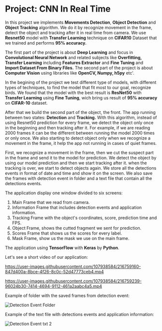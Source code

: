 # **Project: CNN In Real Time**

In this project we implements **Movements Detection**, **Object Detection** and **Object Tracking** algorithm. 
We do it by recognize movement in the frame, detect the object and tracking after it in real time from camera. 
We use **Resnet50** model with **Transfer Learning** technique on **CIFAR10** Dataset that we trained and performs **95% accuracy.**

The first part of the project is about **Deep Learning** and focus in **Convolutional Neural Network** and related subjects like **Overfitting, 
Transfer Learning** including **Features Extractor** and **Fine Tuning** and **Import Dataset From Binary Files.**
The second part of the project is about **Computer Vision** using libraries like **OpenCV, Numpy, h5py** etc'.

In the begining of the project we test different type of models, with different types of techniques, to find the model that fit most to our goal, recognize birds.
We found that the model with the best result is **ResNet50** with **Transfer Learning** using **Fine Tuning**, wich bring us result of **95% accuracy** on **CIFAR-10** dataset.

After that we build the second part of the object, the front. The app running between two states: **Detection** and **Tracking.** 
With this algorithm, instead of using Resnet50 prediction for every frame, we detect the object only once in the beginning and then tracking after it. 
For example, if we are reading 2000 frames it can be the different between running the model 2000 times or only once. 
We also starting to detect object only when we recognize a movement in the frame, it help the app not running in cases of quiet frames.

First, we recognize a movement in the frame, then we cut the suspect part in the frame and send it to the model for prediction. 
We detect the object by using our model prediction and then we start tracking after it. 
when the tracking is over, we start to detect objects again. We store all the detections events in format of date and time and show it on the screen.
We also save the frames with detection event in folder and a text file that contain all the detections events.

The application display one window divided to six screens:
  1.	Main Frame that we read from camera.
  2.	Information Frame that includes detection events and application information.
  3.	Tracking Frame with the object's coordinates, score, prediction time and FPS.
  4.	Object Frame, shows the cutted fragment we sent for prediction.
  5.	Scores Frame that shows us the scores for every label.
  6.	Mask Frame, show us the mask we use on the main frame.
  
The application using **TensorFlow** with **Keras** by **Python**.

Let's see a short video of our application:

https://user-images.githubusercontent.com/107938584/216759160-847d400a-8bce-4f26-8c0c-52d47773ceb4.mp4

https://user-images.githubusercontent.com/107938584/216759239-96024b30-7414-4694-9112-461a2aabc4a5.mp4



Example of folder with the saved frames from detection event:
 
![Detection Event Folder](https://user-images.githubusercontent.com/107938584/212727772-0affb211-d46d-47ed-8bb0-59e195912787.jpg)

Example of the text file with detections events and application information:

![Detection Event txt 2](https://user-images.githubusercontent.com/107938584/212727788-074e1ab1-6b5f-4a0c-8ad0-93f5e316acd4.jpg)


